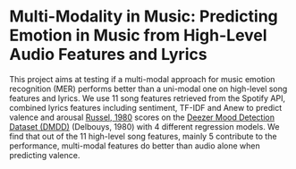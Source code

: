# Multi-Modality in Music: Predicting Emotion in Music from High-Level Audio Features and Lyrics

This project aims at testing if a multi-modal approach for music emotion recognition (MER) performs better than a uni-modal one on high-level song features and lyrics. We use 11 song features retrieved from the Spotify API, combined lyrics features including sentiment, TF-IDF and Anew to predict valence and arousal [Russel, 1980](https://psycnet.apa.org/record/1981-25062-001) scores on the [Deezer Mood Detection Dataset (DMDD)](https://research.deezer.com/publication/2018/09/26/ismir-delbouys.html) (Delbouys, 1980) with 4 different regression models. We find that out of the 11 high-level song features, mainly 5 contribute to the performance, multi-modal features do better than audio alone when predicting valence.
